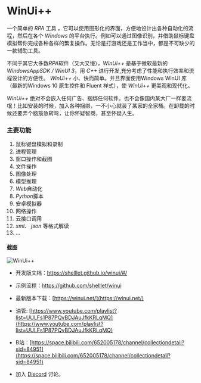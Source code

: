 # WinUi++

一个简单的 *RPA* 工具 ，它可以使用图形化的界面，方便地设计出各种自动化的流程，然后在各个 *Windows* 的平台执行。例如可以通过图像识别，并借助鼠标键盘模拟帮你完成各种各样的繁复操作。无论是打游戏还是工作当中，都是不可缺少的一款辅助工具。

不同于其它大多数*RPA*软件（又大又慢），*WinUi++* 是基于微软最新的 *WindowsAppSDK / WinUI 3*，用 *C++* 进行开发,充分考虑了性能和执行效率和流程设计的方便性。 *WinUi++* 小、快而简单。并且界面使用Windows WinUI 库（最新的Windows 10 原生控件和 Fluent 样式），使 *WinUi++* 更美观和现代化。

*WinUi++* 绝对不会嵌入任何广告、捆绑任何软件。也不会像国内某大厂一样耍流氓！比如安装的时候，加入各种捆绑，一不小心就装了某家的全家桶。在卸载的时候还要弄个脑筋急转弯，让你怀疑智商，甚至怀疑人生。

### 主要功能

1. 鼠标键盘模拟和录制
2. 进程管理
3. 窗口操作和截图
4. 文件操作
5. 图像处理
6. 模型推理
7. *Web*自动化
8. *Python*脚本
9. 安卓模拟器
10. 网络操作
11. 云接口调用
12. *xml*、 *json* 等格式解读
13. ...


#### [截图](https://winui.net/)
![WinUi++](https://winui.net/intro/images/01.png)

* 开发版文档：https://shelllet.github.io/winui/#/
  
* 示例流程：https://github.com/shelllet/winui

* 最新版本下载：[https://winui.net/](https://winui.net/)


* 油管: [https://www.youtube.com/playlist?list=UULFs1P87PQvBDJAuJfkKRLqMQ](https://www.youtube.com/playlist?list=UULFs1P87PQvBDJAuJfkKRLqMQ)
* B站：[https://space.bilibili.com/652005178/channel/collectiondetail?sid=84951](https://space.bilibili.com/652005178/channel/collectiondetail?sid=84951)

* 加入 [Discord](https://discord.gg/b4MeYbJrfk) 讨论。